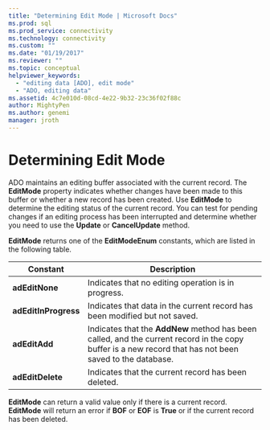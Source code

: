 ```yaml
---
title: "Determining Edit Mode | Microsoft Docs"
ms.prod: sql
ms.prod_service: connectivity
ms.technology: connectivity
ms.custom: ""
ms.date: "01/19/2017"
ms.reviewer: ""
ms.topic: conceptual
helpviewer_keywords: 
  - "editing data [ADO], edit mode"
  - "ADO, editing data"
ms.assetid: 4c7e010d-08cd-4e22-9b32-23c36f02f88c
author: MightyPen
ms.author: genemi
manager: jroth
---
```

# Determining Edit Mode
ADO maintains an editing buffer associated with the current record. The **EditMode** property indicates whether changes have been made to this buffer or whether a new record has been created. Use **EditMode** to determine the editing status of the current record. You can test for pending changes if an editing process has been interrupted and determine whether you need to use the **Update** or **CancelUpdate** method.  
  
 **EditMode** returns one of the **EditModeEnum** constants, which are listed in the following table.  
  
|Constant|Description|  
|--------------|-----------------|  
|**adEditNone**|Indicates that no editing operation is in progress.|  
|**adEditInProgress**|Indicates that data in the current record has been modified but not saved.|  
|**adEditAdd**|Indicates that the **AddNew** method has been called, and the current record in the copy buffer is a new record that has not been saved to the database.|  
|**adEditDelete**|Indicates that the current record has been deleted.|  
  
 **EditMode** can return a valid value only if there is a current record. **EditMode** will return an error if **BOF** or **EOF** is **True** or if the current record has been deleted.

